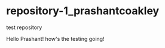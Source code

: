 repository-1_prashantcoakley
============================

test repository

Hello Prashant! how's the testing going!
